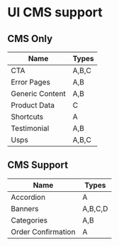 # UI CMS support

## CMS Only

| Name            | Types |
| --------------- | ----- |
| CTA             | A,B,C |
| Error Pages     | A,B   |
| Generic Content | A,B   |
| Product Data    | C     |
| Shortcuts       | A     |
| Testimonial     | A,B   |
| Usps            | A,B,C |

## CMS Support

| Name               | Types   |
| ------------------ | ------- |
| Accordion          | A       |
| Banners            | A,B,C,D |
| Categories         | A,B     |
| Order Confirmation | A       |
